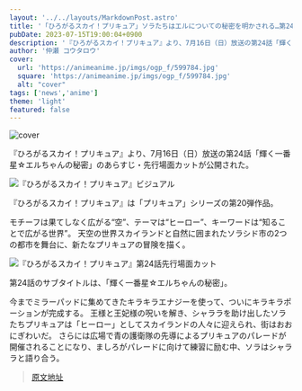 ```yaml
---
layout: '../../layouts/MarkdownPost.astro'
title: '「ひろがるスカイ！プリキュア」ソラたちはエルについての秘密を明かされる…第24話先行カット'
pubDate: 2023-07-15T19:00:04+0900
description: '『ひろがるスカイ！プリキュア』より、7月16日（日）放送の第24話「輝く一番星☆エルちゃんの秘密」のあらすじ・先行場面カットが公開された。'
author: '仲瀬 コウタロウ'
cover:
  url: 'https://animeanime.jp/imgs/ogp_f/599784.jpg'
  square: 'https://animeanime.jp/imgs/ogp_f/599784.jpg'
  alt: "cover"
tags: ['news','anime']
theme: 'light'
featured: false
---
```


![cover](https://animeanime.jp/imgs/ogp_f/599784.jpg)

『ひろがるスカイ！プリキュア』より、7月16日（日）放送の第24話「輝く一番星☆エルちゃんの秘密」のあらすじ・先行場面カットが公開された。

![『ひろがるスカイ！プリキュア』ビジュアル](https://animeanime.jp/imgs/zoom/599788.jpg)

『ひろがるスカイ！プリキュア』は「プリキュア」シリーズの第20弾作品。

モチーフは果てしなく広がる“空”、テーマは“ヒーロー”、キーワードは“知ることで広がる世界”。 天空の世界スカイランドと自然に囲まれたソラシド市の2つの都市を舞台に、新たなプリキュアの冒険を描く。

![『ひろがるスカイ！プリキュア』第24話先行場面カット](https://animeanime.jp/imgs/zoom/599785.jpg)

第24話のサブタイトルは、「輝く一番星☆エルちゃんの秘密」。

今までミラーパッドに集めてきたキラキラエナジーを使って、ついにキラキラポーションが完成する。 王様と王妃様の呪いを解き、シャララを助け出したソラたちプリキュアは「ヒーロー」としてスカイランドの人々に迎えられ、街はおおにぎわいだ。 さらには広場で青の護衛隊の先導によるプリキュアのパレードが開催されることになり、ましろがパレードに向けて練習に励む中、ソラはシャララと語り合う。

>[原文地址](https://animeanime.jp/article/2023/07/15/78636.html)  